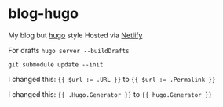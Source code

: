 # blog-hugo
My blog but [hugo](https://gohugo.io/getting-started/quick-start/) style
Hosted via [Netlify](https://app.netlify.com/)

For drafts
`hugo server --buildDrafts`

`git submodule update --init`

I changed this:
`{{ $url := .URL }}`
to
`{{ $url := .Permalink }}`

I changed this:
`{{ .Hugo.Generator }}`
to
`{{ hugo.Generator }}`
